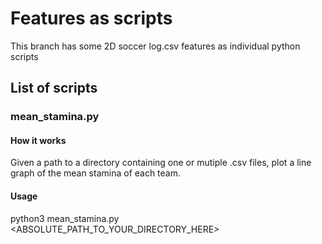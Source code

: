 # Features as scripts

This branch has some 2D soccer log.csv features as individual python scripts

## List of scripts

### mean_stamina.py

#### How it works

Given a path to a directory containing one or mutiple .csv files, plot a line graph of the mean stamina of each team.

#### Usage

python3 mean_stamina.py <ABSOLUTE_PATH_TO_YOUR_DIRECTORY_HERE>
